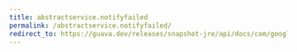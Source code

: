 ```yaml
---
title: abstractservice.notifyfailed
permalink: /abstractservice.notifyfailed/
redirect_to: https://guava.dev/releases/snapshot-jre/api/docs/com/google/common/util/concurrent/AbstractService.html#notifyFailed-java.lang.Throwable-
---
```

